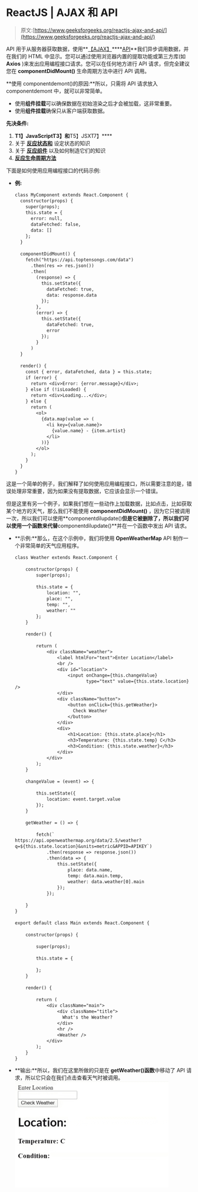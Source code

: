 # ReactJS | AJAX 和 API

> 原文:[https://www.geeksforgeeks.org/reactjs-ajax-and-api/](https://www.geeksforgeeks.org/reactjs-ajax-and-api/)

API 用于从服务器获取数据，使用**[【AJAX】](https://www.geeksforgeeks.org/ajax-introduction/)****[API](https://www.geeksforgeeks.org/rest-api-introduction/)**我们异步调用数据，并在我们的 HTML 中显示。您可以通过使用浏览器内置的提取功能或第三方库(如 **Axios** )来发出应用编程接口请求。您可以在任何地方进行 API 请求，但完全建议您在 **componentDidMount()** 生命周期方法中进行 API 调用。

**使用 componentdemont()的原因:**所以，只需将 API 请求放入 componentdemont 中，就可以非常简单。

*   使用**组件挂载**可以确保数据在初始渲染之后才会被加载，这非常重要。
*   使用**组件挂载**确保只从客户端获取数据。

**先决条件:**

1.  **T1】JavaScriptT3】和**T5】JSXT7】****
2.  关于 **[反应状态和](https://www.geeksforgeeks.org/reactjs-state-react/)** 设定状态的知识
3.  关于 **[反应组件](https://www.geeksforgeeks.org/reactjs-components/)** 以及如何制造它们的知识
4.  **[反应生命周期方法](https://www.geeksforgeeks.org/reactjs-lifecycle-components/)**

下面是如何使用应用编程接口的代码示例:

*   **例:**

    ```
    class MyComponent extends React.Component {
      constructor(props) {
        super(props);
        this.state = {
          error: null,
          dataFetched: false,
          data: []
        };
      }

      componentDidMount() {
        fetch("https://api.toptensongs.com/data")
          .then(res => res.json())
          .then(
            (response) => {
              this.setState({
                dataFetched: true,
                data: response.data
              });
            },
            (error) => {
              this.setState({
                dataFetched: true,
                error
              });
            }
          )
      }

      render() {
        const { error, dataFetched, data } = this.state;
        if (error) {
          return <div>Error: {error.message}</div>;
        } else if (!isLoaded) {
          return <div>Loading...</div>;
        } else {
          return (
            <ol>
              {data.map(value => (
                <li key={value.name}>
                  {value.name} - {item.artist}
                </li>
              ))}
            </ol>
          );
        }
      }
    }
    ```

这是一个简单的例子，我们解释了如何使用应用编程接口，所以需要注意的是，错误处理非常重要，因为如果没有提取数据，它应该会显示一个错误。

但是这里有另一个例子，如果我们想在一些动作上加载数据，比如点击，比如获取某个地方的天气，那么我们不能使用 **componentDidMount()** ，因为它只被调用一次，所以我们可以使用**componentdilupdate()**但是它被删除了，所以我们可以使用一个函数来代替**componentdilupdate()**并在一个函数中发出 API 请求。

*   **示例:**那么，在这个示例中，我们将使用 **OpenWeatherMap** API 制作一个非常简单的天气应用程序。

    ```
    class Weather extends React.Component {

        constructor(props) {
            super(props);

            this.state = {
                location: "",
                place: "",
                temp: "",
                weather: ""
            };
        }

        render() {

            return (
                <div className="weather">
                    <label htmlFor="text">Enter Location</label>
                    <br />
                    <div id="location">
                        <input onChange={this.changeValue}
                               type="text" value={this.state.location} />
                    </div>
                    <div className="button">
                        <button onClick={this.getWeather}>
                          Check Weather 
                        </button>
                    </div>
                    <div>
                        <h1>Location: {this.state.place}</h1>
                        <h3>Temperature: {this.state.temp} C</h3>
                        <h3>Condition: {this.state.weather}</h3>
                    </div>
                </div>
            );
        }

        changeValue = (event) => {

            this.setState({
                location: event.target.value
            });
        }

        getWeather = () => {

            fetch(`
    https://api.openweathermap.org/data/2.5/weather?q=${this.state.location}&units=metric&APPID=APIKEY`)
                .then(response => response.json())
                .then(data => {
                    this.setState({
                        place: data.name,
                        temp: data.main.temp,
                        weather: data.weather[0].main
                    });
                });

        }
    }

    export default class Main extends React.Component {

        constructor(props) {

            super(props);

            this.state = {

            };
        }

        render() {

            return (
                <div className="main">
                    <div className="title">
                      What's the Weather?
                    </div>
                    <hr />
                    <Weather />
                </div>
            );
        }
    }
    ```

*   **输出:**所以，我们在这里所做的只是在 **getWeather()函数**中移动了 API 请求，所以它只会在我们点击查看天气时被调用。
    ![](img/6353461e4fc9c9be8e23ebb0dc28a37d.png)